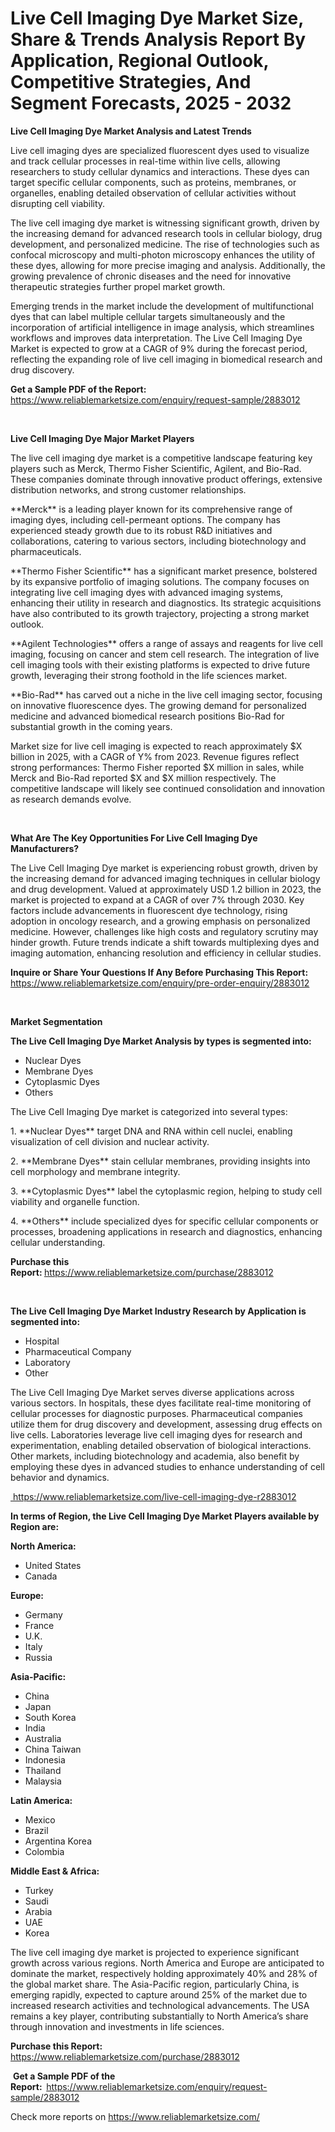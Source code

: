<p><h1>Live Cell Imaging Dye Market Size, Share & Trends Analysis Report By Application, Regional Outlook, Competitive Strategies, And Segment Forecasts, 2025 - 2032</h1></p><p><strong>Live Cell Imaging Dye Market Analysis and Latest Trends</strong></p>
<p><p>Live cell imaging dyes are specialized fluorescent dyes used to visualize and track cellular processes in real-time within live cells, allowing researchers to study cellular dynamics and interactions. These dyes can target specific cellular components, such as proteins, membranes, or organelles, enabling detailed observation of cellular activities without disrupting cell viability.</p><p>The live cell imaging dye market is witnessing significant growth, driven by the increasing demand for advanced research tools in cellular biology, drug development, and personalized medicine. The rise of technologies such as confocal microscopy and multi-photon microscopy enhances the utility of these dyes, allowing for more precise imaging and analysis. Additionally, the growing prevalence of chronic diseases and the need for innovative therapeutic strategies further propel market growth.</p><p>Emerging trends in the market include the development of multifunctional dyes that can label multiple cellular targets simultaneously and the incorporation of artificial intelligence in image analysis, which streamlines workflows and improves data interpretation. The Live Cell Imaging Dye Market is expected to grow at a CAGR of 9% during the forecast period, reflecting the expanding role of live cell imaging in biomedical research and drug discovery.</p></p>
<p><strong>Get a Sample PDF of the Report:&nbsp;</strong> <a href="https://www.reliablemarketsize.com/enquiry/request-sample/2883012?utm_campaign=1197&utm_medium=2&utm_source=Github&utm_content=ia&utm_term=13032025&utm_id=live-cell-imaging-dye">https://www.reliablemarketsize.com/enquiry/request-sample/2883012</a></p>
<p>&nbsp;</p>
<p><strong>Live Cell Imaging Dye Major Market Players</strong></p>
<p><p>The live cell imaging dye market is a competitive landscape featuring key players such as Merck, Thermo Fisher Scientific, Agilent, and Bio-Rad. These companies dominate through innovative product offerings, extensive distribution networks, and strong customer relationships.</p><p>**Merck** is a leading player known for its comprehensive range of imaging dyes, including cell-permeant options. The company has experienced steady growth due to its robust R&D initiatives and collaborations, catering to various sectors, including biotechnology and pharmaceuticals.</p><p>**Thermo Fisher Scientific** has a significant market presence, bolstered by its expansive portfolio of imaging solutions. The company focuses on integrating live cell imaging dyes with advanced imaging systems, enhancing their utility in research and diagnostics. Its strategic acquisitions have also contributed to its growth trajectory, projecting a strong market outlook.</p><p>**Agilent Technologies** offers a range of assays and reagents for live cell imaging, focusing on cancer and stem cell research. The integration of live cell imaging tools with their existing platforms is expected to drive future growth, leveraging their strong foothold in the life sciences market.</p><p>**Bio-Rad** has carved out a niche in the live cell imaging sector, focusing on innovative fluorescence dyes. The growing demand for personalized medicine and advanced biomedical research positions Bio-Rad for substantial growth in the coming years.</p><p>Market size for live cell imaging is expected to reach approximately $X billion in 2025, with a CAGR of Y% from 2023. Revenue figures reflect strong performances: Thermo Fisher reported $X million in sales, while Merck and Bio-Rad reported $X and $X million respectively. The competitive landscape will likely see continued consolidation and innovation as research demands evolve.</p></p>
<p>&nbsp;</p>
<p><strong>What Are The Key Opportunities For Live Cell Imaging Dye Manufacturers?</strong></p>
<p><p>The Live Cell Imaging Dye market is experiencing robust growth, driven by the increasing demand for advanced imaging techniques in cellular biology and drug development. Valued at approximately USD 1.2 billion in 2023, the market is projected to expand at a CAGR of over 7% through 2030. Key factors include advancements in fluorescent dye technology, rising adoption in oncology research, and a growing emphasis on personalized medicine. However, challenges like high costs and regulatory scrutiny may hinder growth. Future trends indicate a shift towards multiplexing dyes and imaging automation, enhancing resolution and efficiency in cellular studies.</p></p>
<p><strong>Inquire or Share Your Questions If Any Before Purchasing This Report:</strong> <a href="https://www.reliablemarketsize.com/enquiry/pre-order-enquiry/2883012?utm_campaign=1197&utm_medium=2&utm_source=Github&utm_content=ia&utm_term=13032025&utm_id=live-cell-imaging-dye">https://www.reliablemarketsize.com/enquiry/pre-order-enquiry/2883012</a></p>
<p>&nbsp;</p>
<p><strong>Market Segmentation</strong></p>
<p><strong>The Live Cell Imaging Dye Market Analysis by types is segmented into:</strong></p>
<p><ul><li>Nuclear Dyes</li><li>Membrane Dyes</li><li>Cytoplasmic Dyes</li><li>Others</li></ul></p>
<p><p>The Live Cell Imaging Dye market is categorized into several types: </p><p>1. **Nuclear Dyes** target DNA and RNA within cell nuclei, enabling visualization of cell division and nuclear activity.</p><p>2. **Membrane Dyes** stain cellular membranes, providing insights into cell morphology and membrane integrity.</p><p>3. **Cytoplasmic Dyes** label the cytoplasmic region, helping to study cell viability and organelle function.</p><p>4. **Others** include specialized dyes for specific cellular components or processes, broadening applications in research and diagnostics, enhancing cellular understanding.</p></p>
<p><strong>Purchase this Report:&nbsp;</strong><a href="https://www.reliablemarketsize.com/purchase/2883012?utm_campaign=1197&utm_medium=2&utm_source=Github&utm_content=ia&utm_term=13032025&utm_id=live-cell-imaging-dye">https://www.reliablemarketsize.com/purchase/2883012</a></p>
<p>&nbsp;</p>
<p><strong>The Live Cell Imaging Dye Market Industry Research by Application is segmented into:</strong></p>
<p><ul><li>Hospital</li><li>Pharmaceutical Company</li><li>Laboratory</li><li>Other</li></ul></p>
<p><p>The Live Cell Imaging Dye Market serves diverse applications across various sectors. In hospitals, these dyes facilitate real-time monitoring of cellular processes for diagnostic purposes. Pharmaceutical companies utilize them for drug discovery and development, assessing drug effects on live cells. Laboratories leverage live cell imaging dyes for research and experimentation, enabling detailed observation of biological interactions. Other markets, including biotechnology and academia, also benefit by employing these dyes in advanced studies to enhance understanding of cell behavior and dynamics.</p></p>
<p><a href="https://www.reliablemarketsize.com/live-cell-imaging-dye-r2883012?utm_campaign=1197&utm_medium=2&utm_source=Github&utm_content=ia&utm_term=13032025&utm_id=live-cell-imaging-dye">&nbsp;https://www.reliablemarketsize.com/live-cell-imaging-dye-r2883012</a></p>
<p><strong>In terms of Region, the Live Cell Imaging Dye Market Players available by Region are:</strong></p>
<p>
    <p> <strong> North America: </strong>
        <ul>
            <li>United States</li>
            <li>Canada</li>
        </ul>
        </p> 
    <p> <strong> Europe: </strong>
        <ul>
            <li>Germany</li>
            <li>France</li>
            <li>U.K.</li>
            <li>Italy</li>
            <li>Russia</li>
        </ul>
        </p> 
    <p> <strong> Asia-Pacific: </strong>
        <ul>
            <li>China</li>
            <li>Japan</li>
            <li>South Korea</li>
            <li>India</li>
            <li>Australia</li>
            <li>China Taiwan</li>
            <li>Indonesia</li>
            <li>Thailand</li>
            <li>Malaysia</li>
        </ul>
        </p> 
    <p> <strong> Latin America: </strong>
        <ul>
            <li>Mexico</li>
            <li>Brazil</li>
            <li>Argentina Korea</li>
            <li>Colombia</li>
        </ul>
        </p> 
    <p> <strong> Middle East & Africa: </strong>
        <ul>
            <li>Turkey</li>
            <li>Saudi</li>
            <li>Arabia</li>
            <li>UAE</li>
            <li>Korea</li>
        </ul>
    </p>
    </p>
<p><p>The live cell imaging dye market is projected to experience significant growth across various regions. North America and Europe are anticipated to dominate the market, respectively holding approximately 40% and 28% of the global market share. The Asia-Pacific region, particularly China, is emerging rapidly, expected to capture around 25% of the market due to increased research activities and technological advancements. The USA remains a key player, contributing substantially to North America’s share through innovation and investments in life sciences.</p></p>
<p><strong>Purchase this Report: </strong><a href="https://www.reliablemarketsize.com/purchase/2883012?utm_campaign=1197&utm_medium=2&utm_source=Github&utm_content=ia&utm_term=13032025&utm_id=live-cell-imaging-dye">https://www.reliablemarketsize.com/purchase/2883012</a></p>
<p>&nbsp;<strong>Get a Sample PDF of the Report:&nbsp;&nbsp;</strong><a href="https://www.reliablemarketsize.com/enquiry/request-sample/2883012?utm_campaign=1197&utm_medium=2&utm_source=Github&utm_content=ia&utm_term=13032025&utm_id=live-cell-imaging-dye">https://www.reliablemarketsize.com/enquiry/request-sample/2883012</a></p>
<p><strong></strong></p>
<p>Check more reports on <a href="https://www.reliablemarketsize.com/?utm_campaign=1197&utm_medium=2&utm_source=Github&utm_content=ia&utm_term=13032025&utm_id=live-cell-imaging-dye">https://www.reliablemarketsize.com/</a></p>